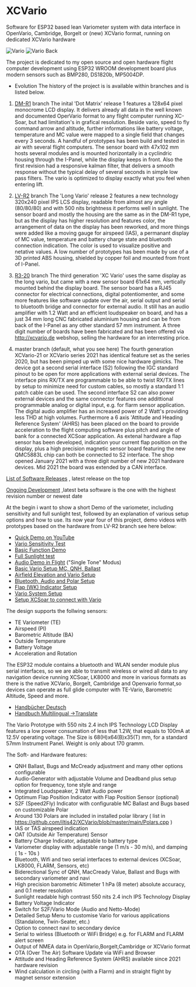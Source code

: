 # XCVario
Software for ESP32 based lean Variometer system with data interface in OpenVario, Cambridge, Borgelt or (new) XCVario format, running on dedicated XCVario hardware

![Vario]( https://raw.githubusercontent.com/iltis42/XCVario/master/images/Vario3D/vario-perspectiv.png )
![Vario Back]( https://github.com/iltis42/XCVario/blob/master/images/Vario3D/backviev-xcv-21.png )

The project is dedicated to my open source and open hardware flight computer development using ESP32 WROOM development board plus modern sensors such as BMP280, DS1820b, MP5004DP. 

* Evolution
The history of the project is is available within branches and is listed below. 

1. [DM-R1](https://github.com/iltis42/XCVario/tree/DM-R1) branch
The inital 'Dot Matrix' release 1 features a 128x64 pixel monocrome LCD display. It delivers already all data in the well known and documented OperVario format to any flight computer running XC-Soar, but had limitation's in grafical resolution. Beside vario, speed to fly command arrow and altitude, further informations like battery voltage, temperature and MC value were mapped to a single field that changes every 3 seconds. A handful of prototypes has been build and tested in air with several flight computers. The sensor board with 47x102 mm hosts several modules and is mounted horizontally in a cyclindric housing through the I-Panel, while the display keeps in front. Also the first revision had a responsive kalman filter, that delivers a smooth response without the typical delay of several seconds in simple low pass filters. The vario is optimized to display exactly what you feel when entering lift.

2. [LV-R2](https://github.com/iltis42/XCVario/tree/LV-R2) branch
The 'Long Vario' release 2 features a new technology 320x240 pixel IPS LCS display, readable from almost any angle (80/80/80) and with 500 nits brightness it performs well in sunlight. The sensor board and mostly the housing are the same as in the DM-R1 type, but as the display has higher resolution and features color, the arrangement of data on the display has been reworked, and more things were added like a moving gauge for airspeed (IAS), a permanant display of MC value, temperature and battery charge state and bluetooth connection indication. The color is used to visualize positive and netative values. A low number of prototypes has been made by use of a 3D printed ABS housing, shielded by copper foil and mounted from front of I-Panel. 

3. [R3-20](https://github.com/iltis42/XCVario/tree/R3-20) branch
The third generation 'XC Vario' uses the same display as the long vario, but came with a new sensor board 61x64 mm, vertically mounted behind the display board. The sensor board has a RJ45 connector for electrical connections, digital potentiomenter, and some more features like software update over the air, serial output and serial to bluetooth bridge and connector for external audio. It still has an audio amplifier with 1.2 Watt and an efficient loudspeaker on board, and has a just 34 mm long CNC fabricated aluminium housing and can be from back of the I-Panel as any other standard 57 mm instrument. A three digit number of boards have been fabricated and has been offered via http://xcvario.de webshop, selling the hardware for an interresting price. 

4. master branch (default, what you see here)
The fourth generation XCVario-21 or XCVario series 2021 has identical feature set as the series 2020, but has been pimped up with some nice hardware gimicks. The device got a second serial interface (S2) following the IGC standard pinout to be open for more applications with external serial devices. The interface pins RX/TX are programmable to be able to twist RX/TX lines by setup to minimize need for custom cables, so mostly a standard 1:1 patch  cable can be used. The second interface S2 can also power external devices and the same connector features one addittional programmable analog or digital input, e.g. for flarm sensor application. The digital audio amplifier has an increased power of 2 Watt's providing less THD at high volumes. Furthermore a 6 axis 'Attitude and Heading Reference System' (AHRS) has been placed on the board to provide acceleration to the flight computing software plus pitch and angle of bank for a connected XCSoar application. As extenal hardware a flap sensor has been developed, indication your current flap position on the display, plus a high precision magnetic sensor board featuring the new QMC5883L chip can both be connected to S2 interface. The shop opened January 2021 with a three digit number of new 2021 hardware devices. Mid 2021 the board was extended by a CAN interface.

[List of Software Releases](https://github.com/iltis42/XCVario/releases/) , latest release on the top <br>

[Ongoing Development](https://github.com/iltis42/XCVario/tree/master/images) ,latest beta software is the one with the highest revision number or newest date

At the begin i want to show a short Demo of the variometer, including sensitivity and full sunlight test, followed by an explanation of various setup options and how to use. Its now year four of this project, demo videos with prototypes based on the hardware from LV-R2 branch see here below:


* [Quick Demo on YouTube](https://www.youtube.com/watch?v=Piu5SiNPaRg)
* [Vario Sensitivity Test](https://www.youtube.com/watch?v=RqFLOQ9wvgY)
* [Basic Function Demo](https://www.youtube.com/watch?v=zGldyS57ZgQ)
* [Full Sunlight test](https://www.youtube.com/watch?v=TFL9i2DBNpA)
* [Audio Demo in Flight](https://www.youtube.com/watch?v=6Vc6OHcO_T4)  ("Single Tone" Modus)
* [Basic Vario Setup MC, QNH, Ballast](https://www.youtube.com/watch?v=DvqhuaVlfEI)
* [Airfield Elevation and Vario Setup](https://www.youtube.com/watch?v=x3UIpL9qGec)
* [Bluetooth, Audio and Polar Setup](https://www.youtube.com/watch?v=9HcsfyLX-wE)
* [Flap (WK) Indicator Setup](https://www.youtube.com/watch?v=tP2a2aDoOsg)
* [Vario System Setup](https://www.youtube.com/watch?v=BCR16WUTwJY)
* [Setup XCSoar to connect with Vario](https://www.youtube.com/watch?v=LDgnvLoTekU&t=95s)



The design supports the follwing sensors:
* TE Variometer (TE)
* Airspeed (PI)
* Barometric Altitude (BA)
* Outside Temperature
* Battery Voltage
* Acceleration and Rotation

The ESP32 module contains a bluetooth and WLAN sender module plus serial interfaces, so we are able to transmit wireless or wired all data to any navigation device running XCSoar, LK8000 and more in various formats as there is the native XCVario, Borgelt, Cambridge and Openvario format,so devices can operate as full glide computer with TE-Vario, Barometric Altitude, Speed and more.

* [Handbücher Deutsch](https://github.com/iltis42/XCVario/blob/master/handbook)
* [Handbuch Multilingual ->Translate](https://xcvario.de/handbuch)

The Vario Prototype with 550 nits 2.4 inch IPS Technology LCD Display features a low power consumation of less that 1.2W, that equals to 100mA at 12.5V operating voltage. The Size is 68(H)x64(B)x35(T) mm, for a standard 57mm Instrument Panel. Weight is only about 170 gramm.

The Soft- and Hardware features:

- QNH Ballast, Bugs and McCready adjustment and many other options configurable
- Audio-Generator with adjustable Volume and Deadband plus setup option for frequency, tone style and range
- Integrated Loudspeaker, 2 Watt Audio power
- Optimum Flap Position Indicator with Flap Position Sensor (optional)
- S2F (Speed2Fly) Indicator with configurable MC Ballast and Bugs based on customizable Polar
- Around 130 Polars are included in installed polar library ( list in https://github.com/iltis42/XCVario/blob/master/main/Polars.cpp )
- IAS or TAS airspeed indication
- OAT (Outside Air Temperature) Sensor
- Battery Charge Indicator, adaptable to battery type
- Variometer display with adjustable range (1 m/s - 30 m/s), and damping ( 1s - 10s )
- Bluetooth, Wifi and two serial interfaces to external devices (XCSoar, LK8000, FLARM, Sensors, etc)
- Biderectional Sync of QNH, MacCready Value, Ballast and Bugs with secondary variometer and navi
- High precision barometric Altimeter 1 hPa (8 meter) absolute accuracy, and 0.1 meter resolution
- Sunlight readable high contrast 550 nits 2.4 inch IPS Technology Display
- Battery Voltage Indicator
- Switch for S2F/Vario Mode (Audio and Netto-Mode)
- Detailed Setup Menu to customise Vario for various applications (Standalone, Twin-Seater, etc.)
- Option to connect navi to secondary device
- Serial to wirless (Bluetooth or WiFi Bridge) e.g. for FLARM and FLARM alert screen
- Output of NMEA data in OpenVario,Borgelt,Cambridge or XCVario format
- OTA (Over The Air) Software Update via WiFi and Browser
- Attitude and Heading Reference System (AHRS) available since 2021 hardware revision
- Wind calculation in circling (with a Flarm) and in straight flight by magnet sensor extension

